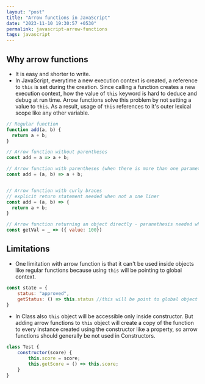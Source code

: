 ```yaml
---
layout: "post"
title: "Arrow functions in JavaScript"
date: "2023-11-10 19:30:57 +0530"
permalink: javascript-arrow-functions
tags: javascript
---
```


## Why arrow functions

- It is easy and shorter to write.
- In JavaScript, everytime a new execution context is created, a reference to `this` is set during the creation. Since calling a function creates a new execution context, how the value of `this` keyword is hard to deduce and debug at run time. Arrow functions solve this problem by not setting a value to `this`. As a result, usage of `this` references to it's outer lexical scope like any other variable.

```javascript
// Regular function
function add(a, b) {
  return a + b;
}

// Arrow function without parentheses
const add = a => a + b;

// Arrow function with parentheses (when there is more than one parameter, parenthesis is needed)
const add = (a, b) => a + b;


// Arrow function with curly braces
// explicit return statement needed when not a one liner
const add = (a, b) => {
  return a + b;
}

// Arrow function returning an object directly - paranethesis needed when returning object in single line.
const getVal = _ => ({ value: 100})
```

## Limitations

- One limitation with arrow function is that it can't be used inside objects like regular functions because using `this` will be pointing to global context.

```javascript
const state = {
    status: "approved",
    getStatus: () => this.status //this will be point to global object here.
}
```

- In Class also `this` object will be accessible only inside constructor. But adding arrow functions to `this` object will create a copy of the function to every instance created using the constructor like a property, so arrow functions should generally be not used in Constructors.

```javascript
class Test {
    constructor(score) {
        this.score = score;
        this.getScore = () => this.score;
    }
}
```